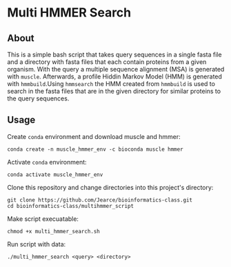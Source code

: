 # Multi HMMER Search



## About

This is a simple bash script that takes query sequences in a single fasta file and a directory with fasta files
that each contain proteins from a given organism. With the query a multiple sequence alignment (MSA) is generated
with `muscle`. Afterwards, a profile Hiddin Markov Model (HMM) is generated with `hmmbuild`.Using `hmmsearch` the
HMM created from `hmmbuild` is used to search in the fasta files that are in the given directory for similar 
proteins to the query sequences.


## Usage

Create `conda` environment and download muscle and hmmer:

```
conda create -n muscle_hmmer_env -c bioconda muscle hmmer
```

Activate `conda` environment:

```
conda activate muscle_hmmer_env
```

Clone this repository and change directories into this project's directory:

```
git clone https://github.com/Jearce/bioinformatics-class.git
cd bioinformatics-class/multihmmer_script
```

Make script execuatable:

```
chmod +x multi_hmmer_search.sh
```
Run script with data:

```
./multi_hmmer_search <query> <directory>
```
